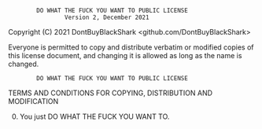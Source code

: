             DO WHAT THE FUCK YOU WANT TO PUBLIC LICENSE
                    Version 2, December 2021
  
 Copyright (C) 2021 DontBuyBlackShark <github.com/DontBuyBlackShark>
 
 Everyone is permitted to copy and distribute verbatim or modified
 copies of this license document, and changing it is allowed as long
 as the name is changed.
  
            DO WHAT THE FUCK YOU WANT TO PUBLIC LICENSE
   TERMS AND CONDITIONS FOR COPYING, DISTRIBUTION AND MODIFICATION
  
  0. You just DO WHAT THE FUCK YOU WANT TO.
